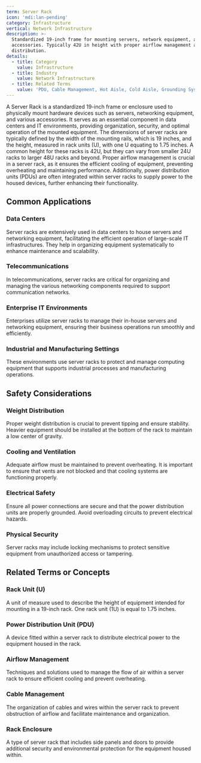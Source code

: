 ```yaml
---
term: Server Rack
icon: 'mdi:lan-pending'
category: Infrastructure
vertical: Network Infrastructure
description: >-
  Standardized 19-inch frame for mounting servers, network equipment, and
  accessories. Typically 42U in height with proper airflow management and power
  distribution.
details:
  - title: Category
    value: Infrastructure
  - title: Industry
    value: Network Infrastructure
  - title: Related Terms
    value: 'PDU, Cable Management, Hot Aisle, Cold Aisle, Grounding System'
---
```

A Server Rack is a standardized 19-inch frame or enclosure used to physically mount hardware devices such as servers, networking equipment, and various accessories. It serves as an essential component in data centers and IT environments, providing organization, security, and optimal operation of the mounted equipment. The dimensions of server racks are typically defined by the width of the mounting rails, which is 19 inches, and the height, measured in rack units (U), with one U equating to 1.75 inches. A common height for these racks is 42U, but they can vary from smaller 24U racks to larger 48U racks and beyond. Proper airflow management is crucial in a server rack, as it ensures the efficient cooling of equipment, preventing overheating and maintaining performance. Additionally, power distribution units (PDUs) are often integrated within server racks to supply power to the housed devices, further enhancing their functionality.

## Common Applications

### Data Centers
Server racks are extensively used in data centers to house servers and networking equipment, facilitating the efficient operation of large-scale IT infrastructures. They help in organizing equipment systematically to enhance maintenance and scalability.

### Telecommunications
In telecommunications, server racks are critical for organizing and managing the various networking components required to support communication networks.

### Enterprise IT Environments
Enterprises utilize server racks to manage their in-house servers and networking equipment, ensuring their business operations run smoothly and efficiently.

### Industrial and Manufacturing Settings
These environments use server racks to protect and manage computing equipment that supports industrial processes and manufacturing operations.

## Safety Considerations

### Weight Distribution
Proper weight distribution is crucial to prevent tipping and ensure stability. Heavier equipment should be installed at the bottom of the rack to maintain a low center of gravity.

### Cooling and Ventilation
Adequate airflow must be maintained to prevent overheating. It is important to ensure that vents are not blocked and that cooling systems are functioning properly.

### Electrical Safety
Ensure all power connections are secure and that the power distribution units are properly grounded. Avoid overloading circuits to prevent electrical hazards.

### Physical Security
Server racks may include locking mechanisms to protect sensitive equipment from unauthorized access or tampering.

## Related Terms or Concepts

### Rack Unit (U)
A unit of measure used to describe the height of equipment intended for mounting in a 19-inch rack. One rack unit (1U) is equal to 1.75 inches.

### Power Distribution Unit (PDU)
A device fitted within a server rack to distribute electrical power to the equipment housed in the rack.

### Airflow Management
Techniques and solutions used to manage the flow of air within a server rack to ensure efficient cooling and prevent overheating.

### Cable Management
The organization of cables and wires within the server rack to prevent obstruction of airflow and facilitate maintenance and organization.

### Rack Enclosure
A type of server rack that includes side panels and doors to provide additional security and environmental protection for the equipment housed within.
